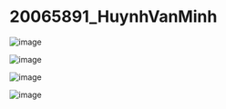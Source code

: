 # 20065891_HuynhVanMinh
![image](https://github.com/vanminh170502/20065891_HuynhVanMinh/assets/97943350/dd146e05-820b-49ad-afa7-440ea0ff75b7)

![image](https://github.com/vanminh170502/20065891_HuynhVanMinh/assets/97943350/9ab49b96-d053-4ade-87cf-6d890414b386)

![image](https://github.com/vanminh170502/20065891_HuynhVanMinh/assets/97943350/6109cc1f-d602-400f-96fe-b7151ab750e8)

![image](https://github.com/vanminh170502/20065891_HuynhVanMinh/assets/97943350/d2739cc4-26fc-40c5-a11c-002aaf985bd8)


